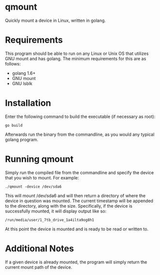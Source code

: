 # qmount

Quickly mount a device in Linux, written in golang.

# Requirements

This program should be able to run on any Linux or Unix OS that utilizes
GNU mount and has golang. The minimum requirements for this are as follows:

* golang 1.6+
* GNU mount
* GNU lsblk

# Installation

Enter the following command to build the executable (if necessary as root):

```
go build
```

Afterwards run the binary from the commandline, as you would any typical
golang program.

# Running qmount

Simply run the compiled file from the commandline and specify the device
that you wish to mount. For example:

```
./qmount -device /dev/sda6
```

This will mount /dev/sda6 and will then return a directory of where the
device in question was mounted. The current timestamp will be appended to the
directory, along with the size. Specifically, if the device is successfully
mounted, it will display output like so:

```
/run/media/user/1_7tb_drive_1a4ilta9og8h1
```

At this point the device is mounted and is ready to be read or written to.

# Additional Notes

If a given device is already mounted, the program will simply return the
current mount path of the device.
